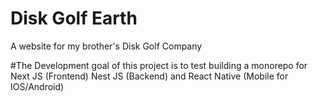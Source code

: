 # Disk Golf Earth
A website for my brother's Disk Golf Company

#The Development goal of this project is to test building a monorepo for Next JS (Frontend) Nest JS (Backend) and React Native (Mobile for IOS/Android)
